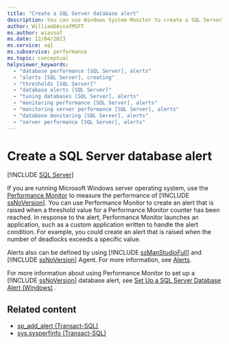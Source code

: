 ```yaml
---
title: "Create a SQL Server database alert"
description: You can use Windows System Monitor to create a SQL Server database alert that is raised when a threshold value for a System Monitor counter has been reached.
author: WilliamDAssafMSFT
ms.author: wiassaf
ms.date: 12/04/2023
ms.service: sql
ms.subservice: performance
ms.topic: conceptual
helpviewer_keywords:
  - "database performance [SQL Server], alerts"
  - "alerts [SQL Server], creating"
  - "thresholds [SQL Server]"
  - "database alerts [SQL Server]"
  - "tuning databases [SQL Server], alerts"
  - "monitoring performance [SQL Server], alerts"
  - "monitoring server performance [SQL Server], alerts"
  - "database monitoring [SQL Server], alerts"
  - "server performance [SQL Server], alerts"
---
```

# Create a SQL Server database alert
 [!INCLUDE [SQL Server](../../includes/applies-to-version/sql-windows-only.md)]

  If you are running Microsoft Windows server operating system, use the [Performance Monitor](monitor-resource-usage-system-monitor.md) to measure the performance of [!INCLUDE [ssNoVersion](../../includes/ssnoversion-md.md)]. You can use Performance Monitor to create an alert that is raised when a threshold value for a Performance Monitor counter has been reached. In response to the alert, Performance Monitor launches an application, such as a custom application written to handle the alert condition. For example, you could create an alert that is raised when the number of deadlocks exceeds a specific value.  
  
 Alerts also can be defined by using [!INCLUDE [ssManStudioFull](../../includes/ssmanstudiofull-md.md)] and [!INCLUDE [ssNoVersion](../../includes/ssnoversion-md.md)] Agent. For more information, see [Alerts](../../ssms/agent/alerts.md).  
  
 For more information about using Performance Monitor to set up a [!INCLUDE [ssNoVersion](../../includes/ssnoversion-md.md)] database alert, see [Set Up a SQL Server Database Alert (Windows)](../../relational-databases/performance/set-up-a-sql-server-database-alert-windows.md) .  
  
## Related content

- [sp_add_alert (Transact-SQL)](../system-stored-procedures/sp-add-alert-transact-sql.md)
- [sys.sysperfinfo (Transact-SQL)](../system-compatibility-views/sys-sysperfinfo-transact-sql.md)
